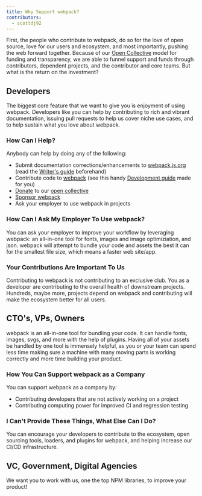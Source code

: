 ```yaml
---
title: Why Support webpack?
contributors:
  - scottdj92
---
```


First, the people who contribute to webpack, do so for the love of open source, love for our users and ecosystem, and most importantly, pushing the web forward together. Because of our [Open Collective](http://opencollective.com/webpack) model for funding and transparency, we are able to funnel support and funds through contributors, dependent projects, and the contributor and core teams. But what is the return on the investment?


## Developers

The biggest core feature that we want to give you is enjoyment of using webpack. Developers like you can help by contributing to rich and vibrant documentation, issuing pull requests to help us cover niche use cases, and to help sustain what you love about webpack.


### How Can I Help?

Anybody can help by doing any of the following:

*   Submit documentation corrections/enhancements to [webpack.js.org](https://github.com/webpack/webpack.js.org) (read the [Writer's guide](/writers-guide) beforehand)
*   Contribute code to [webpack](https://github.com/webpack/webpack) (see this handy [Development guide](/documentation/development/) made for you)
*   [Donate](https://opencollective.com/webpack/donate) to our [open collective](https://opencollective.com/webpack)
*   [Sponsor webpack](https://opencollective.com/webpack#support)
*   Ask your employer to use webpack in projects


### How Can I Ask My Employer To Use webpack?

You can ask your employer to improve your workflow by leveraging webpack: an all-in-one tool for fonts, images and image optimiziation, and json. webpack will attempt to bundle your code and assets the best it can for the smallest file size, which means a faster web site/app.


### Your Contributions Are Important To Us

Contributing to webpack is not contributing to an exclusive club. You as a developer are contributing to the overall health of downstream projects. Hundreds, maybe more, projects depend on webpack and contributing will make the ecosystem better for all users.


## CTO's, VPs, Owners

<!-- ### You Can Help Too!
(Add slides here regarding monetary value/dev time/tooling) -->

webpack is an all-in-one tool for bundling your code. It can handle fonts, images, svgs, and more with the help of plugins. Having all of your assets be handled by one tool is immensely helpful, as you or your team can spend less time making sure a machine with many moving parts is working correctly and more time building your product.


### How You Can Support webpack as a Company

You can support webpack as a company by:

*   Contributing developers that are not actively working on a project
*   Contributing computing power for improved CI and regression testing


### I Can't Provide These Things, What Else Can I Do?

You can encourage your developers to contribute to the ecosystem, open sourcing tools, loaders, and plugins for webpack, and helping increase our CI/CD infrastructure.


## VC, Government, Digital Agencies

We want you to work with us, one the top NPM libraries, to improve your product!

<!-- 
### Sales Pitch
(add slides here) 
-->
